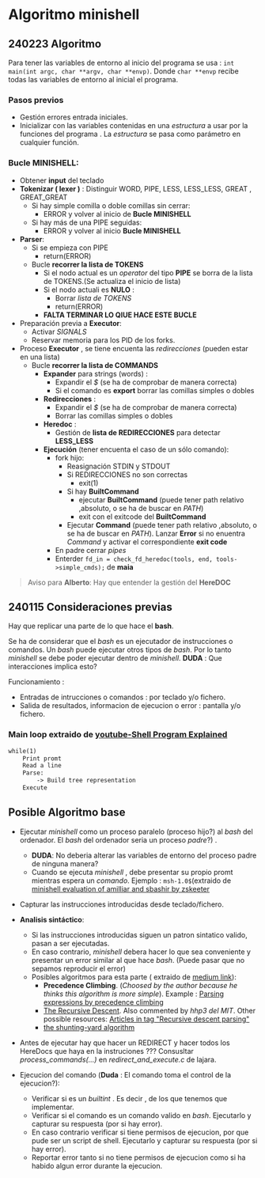 # Algoritmo minishell

## 240223 Algoritmo

Para tener las variables de entorno al inicio del programa se usa : `int	main(int argc, char **argv, char **envp)`. Donde  `char **envp` recibe todas las variables de entorno al inicial el programa. 

### Pasos previos

- Gestión errores entrada iniciales.
- Inicializar  con las variables contenidas en una *estructura*  a usar por la funciones del programa . La *estructura* se pasa como parámetro en cualquier función.

### Bucle MINISHELL:

-  Obtener **input** del teclado
- **Tokenizar ( lexer )**  : Distinguir WORD, PIPE, LESS, LESS_LESS, GREAT , GREAT_GREAT
	- Si hay simple comilla  o doble comillas sin cerrar:
		- ERROR y volver al inicio de **Bucle MINISHELL**
	- Si hay más de una PIPE seguidas:
		- ERROR y volver al inicio **Bucle MINISHELL**
- **Parser**:
	- Si se empieza con PIPE 
		-  return(ERROR)
	- Bucle **recorrer la lista de TOKENS**
		- Si el nodo actual es un *operator* del tipo **PIPE** se borra de la lista de TOKENS.(Se actualiza el inicio de lista)
		- Si el nodo actuali es **NULO** :
			- Borrar *lista de TOKENS*
			- return(ERROR)
		- **FALTA TERMINAR LO QIUE HACE ESTE BUCLE**
- Preparación previa  a **Executor**:
	- Activar *SIGNALS*
	- Reservar memoria para los PID de los forks.
- Proceso **Executor** , se tiene encuenta las *redirecciones* (pueden estar en una lista)
	- Bucle **recorrer la lista de COMMANDS**
		- **Expander** para strings (words) : 
			- Expandir el *$* (se ha de comprobar de manera correcta)
			- Si el comando es **export** borrar las comillas simples o dobles
		- **Redirecciones** :
			- Expandir el *$* (se ha de comprobar de manera correcta)
			- Borrar las comillas simples o dobles
		- **Heredoc** :
			- Gestión de **lista de REDIRECCIONES** para detectar **LESS_LESS**
		- **Ejecución** (tener encuenta el caso de un sólo comando):
			- fork hijo:
				- Reasignación STDIN y STDOUT
				- Si REDIRECCIONES no son correctas 
					- exit(1)
				- Si hay **BuiltCommand**
					- ejecutar **BuiltCommand** (puede tener path relativo ,absoluto, o se ha de buscar en *PATH*)
					- exit con el exitcode del **BuiltCommand**
				- Ejecutar **Command** (puede tener path relativo ,absoluto, o se ha de buscar en *PATH*). Lanzar **Error** si no enuentra *Command* y activar el correspondiente **exit code**
			- En padre cerrar *pipes*
			- Enterder `fd_in = check_fd_heredoc(tools, end, tools->simple_cmds);` de **maia**

> Aviso para **Alberto**: Hay que entender la gestión del **HereDOC**			


## 240115 Consideraciones previas

Hay que replicar una parte de lo que hace el **bash**.

Se ha de considerar que el *bash* es un ejecutador de instrucciones o comandos.
Un *bash* puede ejecutar otros tipos de *bash*. Por lo tanto *minishell* se debe poder ejecutar dentro de *minishell*. **DUDA** : Que interacciones implica esto?

Funcionamiento :
- Entradas de intrucciones o comandos : por teclado y/o fichero.
- Salida de resultados, informacion de ejecucion o error : pantalla y/o fichero.


### Main loop extraido de [youtube-Shell Program Explained](https://www.youtube.com/watch?v=ubt-UjcQUYg)

```txt
while(1)
	Print promt
	Read a line
	Parse:
		-> Build tree representation
	Execute
```

## Posible Algoritmo base

- Ejecutar *minishell* como un proceso paralelo (proceso hijo?) al *bash* del ordenador. El *bash* del ordenador seria un proceso *padre*?) .
	- **DUDA**: No deberia alterar las variables de entorno del proceso padre de ninguna manera?
	- Cuando se ejecuta *minishell* , debe presentar su propio promt mientras espera un *comando*. Ejemplo : `msh-1.0$`(extraido de [minishell evaluation of amilliar and sbashir by zskeeter](https://www.youtube.com/watch?v=DAkCD6CsEFI)
- Capturar las instrucciones introducidas desde teclado/fichero.
- **Analisis sintáctico**: 
	- Si las instrucciones introducidas siguen un patron sintatico valido, pasan a ser ejecutadas.
	- En caso contrario, *minishell* debera hacer lo que sea conveniente y presentar un error similar al que hace *bash*. (Puede pasar que no sepamos reproducir el error)
	- Posibles algoritmos para esta parte ( extraido de [medium link](https://m4nnb3ll.medium.com/minishell-building-a-mini-bash-a-42-project-b55a10598218)):
		- **Precedence Climbing**. (*Choosed by the author because he thinks this algorithm is more simple*). Example : [Parsing expressions by precedence climbing](https://eli.thegreenplace.net/2012/08/02/parsing-expressions-by-precedence-climbing)
		- [The Recursive Descent](https://en.wikipedia.org/wiki/Recursive_descent_parser). Also commented by *hhp3 del MIT*. Other possible resources: [Articles in tag "Recursive descent parsing"](https://eli.thegreenplace.net/tag/recursive-descent-parsing)
		- [the shunting-yard algorithm](https://en.wikipedia.org/wiki/Shunting_yard_algorithm)

- Antes de ejecutar hay que hacer un REDIRECT y hacer todos los HereDocs que haya en la instruciones  ??? Consusltar  *process_commands(...)*  en *redirect_and_execute.c* de lajara.

- Ejecucion del comando (**Duda** : El comando toma el control de la ejecucion?):
	- Verificar si es un *builtint* . Es decir , de los que tenemos que implementar.
	- Verificar si el comando es un comando valido en *bash*. Ejecutarlo y capturar su respuesta (por si hay error).
	- En caso contrario verificar si tiene permisos de ejecucion, por que pude ser un script de shell. Ejecutarlo y capturar su respuesta (por si hay error).
	- Reportar error tanto si no tiene permisos de ejecucion como si ha habido algun error durante la ejecucion.



